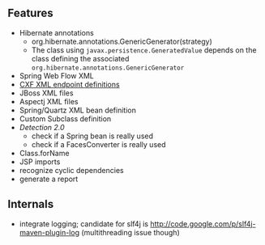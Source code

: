 Features
--------
* Hibernate annotations
   * org.hibernate.annotations.GenericGenerator(strategy)
   * The class using `javax.persistence.GeneratedValue` depends on the class defining the associated `org.hibernate.annotations.GenericGenerator`
* Spring Web Flow XML
* [CXF XML endpoint definitions](http://cxf.apache.org/schemas/jaxws.xsd)
* JBoss XML files
* Aspectj XML files
* Spring/Quartz XML bean definition
* Custom Subclass definition
* _Detection 2.0_
    * check if a Spring bean is really used
    * check if a FacesConverter is really used
* Class.forName
* JSP imports
* recognize cyclic dependencies
* generate a report

Internals
---------
* integrate logging; candidate for slf4j is http://code.google.com/p/slf4j-maven-plugin-log (multithreading issue though)
